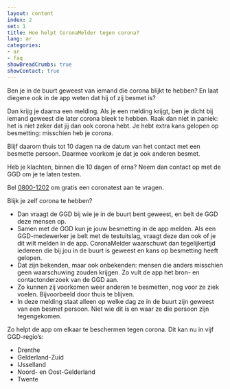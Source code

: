 ```yaml
---
layout: content
index: 2
set: 1
title: Hoe helpt CoronaMelder tegen corona?
lang: ar
categories:
- ar
- faq
showBreadCrumbs: true
showContact: true
---
```


Ben je in de buurt geweest van iemand die corona blijkt te hebben? En laat diegene ook in de app weten dat hij of zij besmet is?

Dan krijg je daarna een melding. Als je een melding krijgt, ben je dicht bij iemand geweest die later corona bleek te hebben. Raak dan niet in paniek: het is niet zeker dat jij dan ook corona hebt. Je hebt extra kans gelopen op besmetting: misschien heb je corona.

Blijf daarom thuis tot 10 dagen na de datum van het contact met een besmette persoon. Daarmee voorkom je dat je ook anderen besmet.

Heb je klachten, binnen die 10 dagen of erna? Neem dan contact op met de GGD om je te laten testen.

Bel <a href="tel:08001202">0800-1202</a> om gratis een coronatest aan te vragen.

Blijk je zelf corona te hebben?

- Dan vraagt de GGD bij wie je in de buurt bent geweest, en belt de GGD deze mensen op.
- Samen met de GGD kun je jouw besmetting in de app melden. Als een GGD-medewerker je belt met de testuitslag, vraagt deze dan ook of je dit wilt melden in de app. CoronaMelder waarschuwt dan tegelijkertijd iedereen die bij jou in de buurt is geweest en kans op besmetting heeft gelopen.
- Dat zijn bekenden, maar ook onbekenden: mensen die anders misschien geen waarschuwing zouden krijgen. Zo vult de app het bron- en contactonderzoek van de GGD aan.
- Zo kunnen zij voorkomen weer anderen te besmetten, nog voor ze ziek voelen. Bijvoorbeeld door thuis te blijven.
- In deze melding staat alleen op welke dag ze in de buurt zijn geweest van een besmet persoon. Niet wie dit is en waar ze die persoon zijn tegengekomen.

Zo helpt de app om elkaar te beschermen tegen corona. Dit kan nu in vijf GGD-regio’s:

- Drenthe
- Gelderland-Zuid
- IJsselland
- Noord- en Oost-Gelderland
- Twente
